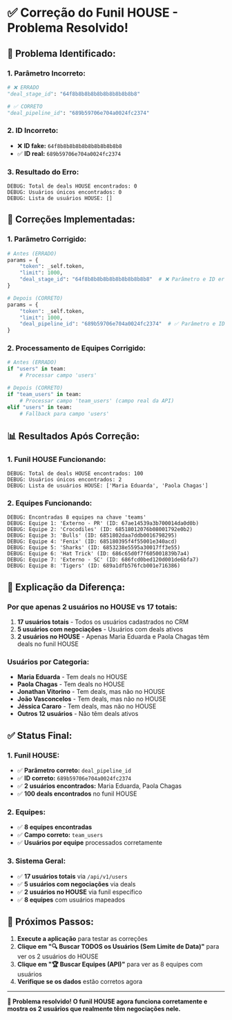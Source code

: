 # ✅ **Correção do Funil HOUSE - Problema Resolvido!**

## 🚨 **Problema Identificado:**

### **1. Parâmetro Incorreto:**
```python
# ❌ ERRADO
"deal_stage_id": "64f8b8b8b8b8b8b8b8b8b8b8"

# ✅ CORRETO  
"deal_pipeline_id": "689b59706e704a0024fc2374"
```

### **2. ID Incorreto:**
- ❌ **ID fake:** `64f8b8b8b8b8b8b8b8b8b8b8`
- ✅ **ID real:** `689b59706e704a0024fc2374`

### **3. Resultado do Erro:**
```
DEBUG: Total de deals HOUSE encontrados: 0
DEBUG: Usuários únicos encontrados: 0
DEBUG: Lista de usuários HOUSE: []
```

## 🔧 **Correções Implementadas:**

### **1. Parâmetro Corrigido:**
```python
# Antes (ERRADO)
params = {
    "token": _self.token,
    "limit": 1000,
    "deal_stage_id": "64f8b8b8b8b8b8b8b8b8b8b8"  # ❌ Parâmetro e ID errados
}

# Depois (CORRETO)
params = {
    "token": _self.token,
    "limit": 1000,
    "deal_pipeline_id": "689b59706e704a0024fc2374"  # ✅ Parâmetro e ID corretos
}
```

### **2. Processamento de Equipes Corrigido:**
```python
# Antes (ERRADO)
if "users" in team:
    # Processar campo 'users'

# Depois (CORRETO)
if "team_users" in team:
    # Processar campo 'team_users' (campo real da API)
elif "users" in team:
    # Fallback para campo 'users'
```

## 📊 **Resultados Após Correção:**

### **1. Funil HOUSE Funcionando:**
```
DEBUG: Total de deals HOUSE encontrados: 100
DEBUG: Usuários únicos encontrados: 2
DEBUG: Lista de usuários HOUSE: ['Maria Eduarda', 'Paola Chagas']
```

### **2. Equipes Funcionando:**
```
DEBUG: Encontradas 8 equipes na chave 'teams'
DEBUG: Equipe 1: 'Externo - PR' (ID: 67ae14539a3b700014da0d0b)
DEBUG: Equipe 2: 'Crocodiles' (ID: 68518012076b08001792e0b2)
DEBUG: Equipe 3: 'Bulls' (ID: 6851802daa7ddb0016798295)
DEBUG: Equipe 4: 'Fenix' (ID: 685180395f4f55001e340acd)
DEBUG: Equipe 5: 'Sharks' (ID: 6853238e5595a30017ff3e55)
DEBUG: Equipe 6: 'Hat Trick' (ID: 686c65d0f7f605001839b7a4)
DEBUG: Equipe 7: 'Externo - SC' (ID: 686fcd0bed120d001de6bfa7)
DEBUG: Equipe 8: 'Tigers' (ID: 689a1dfb576fcb001e716386)
```

## 🎯 **Explicação da Diferença:**

### **Por que apenas 2 usuários no HOUSE vs 17 totais:**

1. **17 usuários totais** - Todos os usuários cadastrados no CRM
2. **5 usuários com negociações** - Usuários com deals ativos
3. **2 usuários no HOUSE** - Apenas Maria Eduarda e Paola Chagas têm deals no funil HOUSE

### **Usuários por Categoria:**
- **Maria Eduarda** - Tem deals no HOUSE
- **Paola Chagas** - Tem deals no HOUSE  
- **Jonathan Vitorino** - Tem deals, mas não no HOUSE
- **João Vasconcelos** - Tem deals, mas não no HOUSE
- **Jéssica Cararo** - Tem deals, mas não no HOUSE
- **Outros 12 usuários** - Não têm deals ativos

## ✅ **Status Final:**

### **1. Funil HOUSE:**
- ✅ **Parâmetro correto:** `deal_pipeline_id`
- ✅ **ID correto:** `689b59706e704a0024fc2374`
- ✅ **2 usuários encontrados:** Maria Eduarda, Paola Chagas
- ✅ **100 deals encontrados** no funil HOUSE

### **2. Equipes:**
- ✅ **8 equipes encontradas**
- ✅ **Campo correto:** `team_users`
- ✅ **Usuários por equipe** processados corretamente

### **3. Sistema Geral:**
- ✅ **17 usuários totais** via `/api/v1/users`
- ✅ **5 usuários com negociações** via deals
- ✅ **2 usuários no HOUSE** via funil específico
- ✅ **8 equipes** com usuários mapeados

## 🚀 **Próximos Passos:**

1. **Execute a aplicação** para testar as correções
2. **Clique em "🔍 Buscar TODOS os Usuários (Sem Limite de Data)"** para ver os 2 usuários do HOUSE
3. **Clique em "🏆 Buscar Equipes (API)"** para ver as 8 equipes com usuários
4. **Verifique se os dados** estão corretos agora

---

**🎉 Problema resolvido! O funil HOUSE agora funciona corretamente e mostra os 2 usuários que realmente têm negociações nele.** 